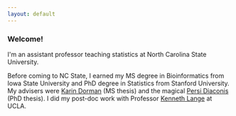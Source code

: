 ```yaml
---
layout: default
---
```


### Welcome!

I'm an assistant professor teaching statistics at North Carolina State University.

Before coming to NC State, I earned my MS degree in Bioinformatics from Iowa State University and PhD degree in Statistics from Stanford University. My advisers were [Karin Dorman](http://www.stat.iastate.edu/personal/?id=kdorman) (MS thesis) and the magical [Persi Diaconis](http://www-stat.stanford.edu/%7Ecgates/PERSI/) (PhD thesis). I did my post-doc work with Professor [Kenneth Lange](http://research.mednet.ucla.edu/institution/personnel?personnel_id=45702) at UCLA.

